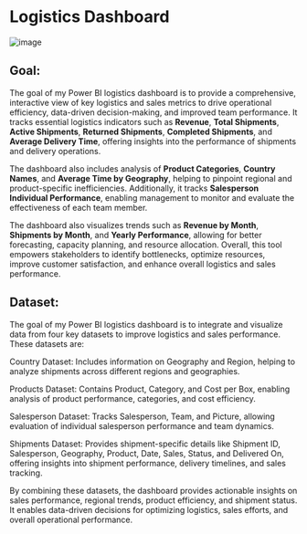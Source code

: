 # Logistics Dashboard

![image](https://github.com/user-attachments/assets/ee8b0762-9aa3-4a0a-92b4-340cd7cc3479)

## Goal:
The goal of my Power BI logistics dashboard is to provide a comprehensive, interactive view of key logistics and sales metrics to drive operational efficiency, data-driven decision-making, and improved team performance. It tracks essential logistics indicators such as **Revenue**, **Total Shipments**, **Active Shipments**, **Returned Shipments**, **Completed Shipments**, and **Average Delivery Time**, offering insights into the performance of shipments and delivery operations. 

The dashboard also includes analysis of **Product Categories**, **Country Names**, and **Average Time by Geography**, helping to pinpoint regional and product-specific inefficiencies. Additionally, it tracks **Salesperson Individual Performance**, enabling management to monitor and evaluate the effectiveness of each team member. 

The dashboard also visualizes trends such as **Revenue by Month**, **Shipments by Month**, and **Yearly Performance**, allowing for better forecasting, capacity planning, and resource allocation. Overall, this tool empowers stakeholders to identify bottlenecks, optimize resources, improve customer satisfaction, and enhance overall logistics and sales performance.


## Dataset: 
The goal of my Power BI logistics dashboard is to integrate and visualize data from four key datasets to improve logistics and sales performance. These datasets are:

Country Dataset: Includes information on Geography and Region, helping to analyze shipments across different regions and geographies.

Products Dataset: Contains Product, Category, and Cost per Box, enabling analysis of product performance, categories, and cost efficiency.

Salesperson Dataset: Tracks Salesperson, Team, and Picture, allowing evaluation of individual salesperson performance and team dynamics.

Shipments Dataset: Provides shipment-specific details like Shipment ID, Salesperson, Geography, Product, Date, Sales, Status, and Delivered On, offering insights into shipment performance, delivery timelines, and sales tracking.

By combining these datasets, the dashboard provides actionable insights on sales performance, regional trends, product efficiency, and shipment status. It enables data-driven decisions for optimizing logistics, sales efforts, and overall operational performance.
